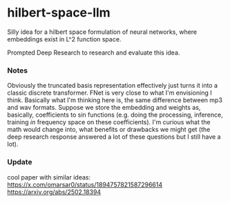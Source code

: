 # hilbert-space-llm
Silly idea for a hilbert space formulation of neural networks, where embeddings exist in L^2 function space.

Prompted Deep Research to research and evaluate this idea.

### Notes

Obviously the truncated basis representation effectively just turns it into a classic discrete transformer. FNet is very close to what I'm envisioning I think. Basically what I'm thinking here is, the same difference between mp3 and wav formats. Suppose we store the embedding and weights as, basically, coefficients to sin functions (e.g. doing the processing, inference, training *in* frequency space on these coefficients). I'm curious what the math would change into, what benefits or drawbacks we might get (the deep research response answered a lot of these questions but I still have a lot). 


### Update

cool paper with similar ideas: https://x.com/omarsar0/status/1894757821587296614 https://arxiv.org/abs/2502.18394
